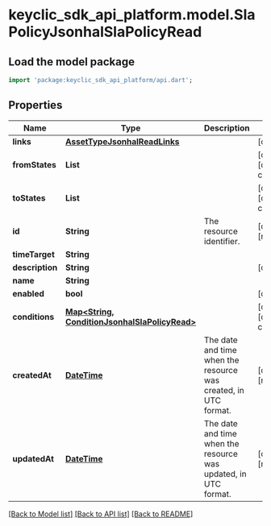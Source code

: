 # keyclic_sdk_api_platform.model.SlaPolicyJsonhalSlaPolicyRead

## Load the model package
```dart
import 'package:keyclic_sdk_api_platform/api.dart';
```

## Properties
Name | Type | Description | Notes
------------ | ------------- | ------------- | -------------
**links** | [**AssetTypeJsonhalReadLinks**](AssetTypeJsonhalReadLinks.md) |  | [optional] 
**fromStates** | **List<String>** |  | [optional] [default to const []]
**toStates** | **List<String>** |  | [optional] [default to const []]
**id** | **String** | The resource identifier. | [optional] [readonly] 
**timeTarget** | **String** |  | 
**description** | **String** |  | [optional] 
**name** | **String** |  | 
**enabled** | **bool** |  | [optional] 
**conditions** | [**Map<String, ConditionJsonhalSlaPolicyRead>**](ConditionJsonhalSlaPolicyRead.md) |  | [optional] [default to const {}]
**createdAt** | [**DateTime**](DateTime.md) | The date and time when the resource was created, in UTC format. | [optional] [readonly] 
**updatedAt** | [**DateTime**](DateTime.md) | The date and time when the resource was updated, in UTC format. | [optional] [readonly] 

[[Back to Model list]](../README.md#documentation-for-models) [[Back to API list]](../README.md#documentation-for-api-endpoints) [[Back to README]](../README.md)


